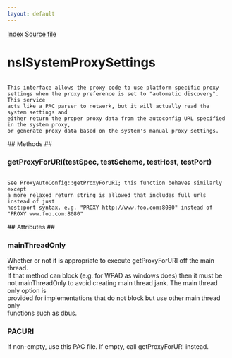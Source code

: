 ```yaml
---
layout: default
---
```

<div id='links'><a href="../index.html">Index</a>
<a href="http://dxr.mozilla.org/mozilla-central/source/netwerk/base/public/nsISystemProxySettings.idl">Source file</a>
</div>

# nsISystemProxySettings #
<code>   
This interface allows the proxy code to use platform-specific proxy  
settings when the proxy preference is set to "automatic discovery". This service  
acts like a PAC parser to netwerk, but it will actually read the system settings and  
either return the proper proxy data from the autoconfig URL specified in the system proxy,  
or generate proxy data based on the system's manual proxy settings.  
  
</code>
## Methods ##

### getProxyForURI(testSpec, testScheme, testHost, testPort) ###
<code>  
See ProxyAutoConfig::getProxyForURI; this function behaves similarly except  
a more relaxed return string is allowed that includes full urls instead of just  
host:port syntax. e.g. "PROXY http://www.foo.com:8080" instead of  
"PROXY www.foo.com:8080"  
  
</code>
## Attributes ##

### mainThreadOnly ###
  
Whether or not it is appropriate to execute getProxyForURI off the main thread.  
If that method can block (e.g. for WPAD as windows does) then it must be  
not mainThreadOnly to avoid creating main thread jank. The main thread only option is  
provided for implementations that do not block but use other main thread only  
functions such as dbus.  
  

### PACURI ###
  
If non-empty, use this PAC file. If empty, call getProxyForURI instead.  
  
